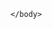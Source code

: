 <html lang="en">
    <head>
        <meta charset="UTF-8">
        <meta name="viewport" content="width=device-width, initial-scale=1.0">
        <title>teste</title>
    </head>
    <body>
        
    </body>
</html>
